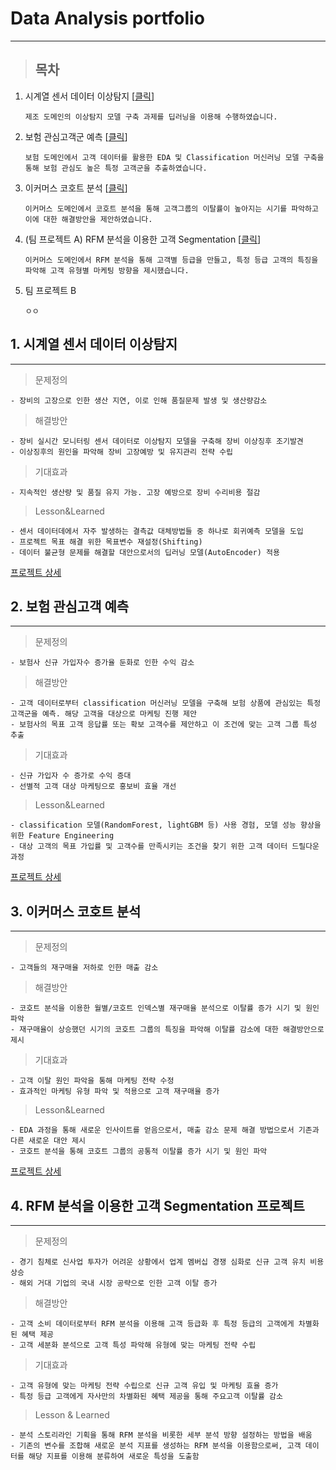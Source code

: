 # Data Analysis portfolio
--- 

> ## 목차

1. 시계열 센서 데이터 이상탐지 [[클릭](https://github.com/2yangho/portfolio/tree/main?tab=readme-ov-file#1-%EC%8B%9C%EA%B3%84%EC%97%B4-%EC%84%BC%EC%84%9C-%EB%8D%B0%EC%9D%B4%ED%84%B0-%EC%9D%B4%EC%83%81%ED%83%90%EC%A7%80)]
   
   `제조 도메인의 이상탐지 모델 구축 과제를 딥러닝을 이용해 수행하였습니다. `
2. 보험 관심고객군 예측 [[클릭](https://github.com/2yangho/portfolio/tree/main?tab=readme-ov-file#2-%EB%B3%B4%ED%97%98-%EA%B4%80%EC%8B%AC%EA%B3%A0%EA%B0%9D-%EC%98%88%EC%B8%A1)]
   
   `보험 도메인에서 고객 데이터를 활용한 EDA 및 Classification 머신러닝 모델 구축을 통해 보험 관심도 높은 특정 고객군을 추출하였습니다. `
3. 이커머스 코호트 분석 [[클릭](https://github.com/2yangho/portfolio/tree/main?tab=readme-ov-file#3-%EC%9D%B4%EC%BB%A4%EB%A8%B8%EC%8A%A4-%EC%BD%94%ED%98%B8%ED%8A%B8-%EB%B6%84%EC%84%9D)]
   
   `이커머스 도메인에서 코호트 분석을 통해 고객그룹의 이탈률이 높아지는 시기를 파악하고 이에 대한 해결방안을 제안하였습니다. `
4. (팀 프로젝트 A) RFM 분석을 이용한 고객 Segmentation [[클릭](https://github.com/2yangho/portfolio/blob/main/README.md#4-rfm-%EB%B6%84%EC%84%9D%EC%9D%84-%EC%9D%B4%EC%9A%A9%ED%95%9C-%EA%B3%A0%EA%B0%9D-segmentation-%ED%94%84%EB%A1%9C%EC%A0%9D%ED%8A%B8)]
   
   `이커머스 도메인에서 RFM 분석을 통해 고객별 등급을 만들고, 특정 등급 고객의 특징을 파악해 고객 유형별 마케팅 방향을 제시했습니다. `
5. 팀 프로젝트 B
    
   `ㅇㅇ`

## **1. 시계열 센서 데이터 이상탐지**
---

> 문제정의

```
- 장비의 고장으로 인한 생산 지연, 이로 인해 품질문제 발생 및 생산량감소
```

> 해결방안

```
- 장비 실시간 모니터링 센서 데이터로 이상탐지 모델을 구축해 장비 이상징후 조기발견
- 이상징후의 원인을 파악해 장비 고장예방 및 유지관리 전략 수립
```

> 기대효과

```
- 지속적인 생산량 및 품질 유지 가능. 고장 예방으로 장비 수리비용 절감
```

> Lesson&Learned

```
- 센서 데이터데에서 자주 발생하는 결측값 대체방법들 중 하나로 회귀예측 모델을 도입
- 프로젝트 목표 해결 위한 목표변수 재설정(Shifting)
- 데이터 불균형 문제를 해결할 대안으로서의 딥러닝 모델(AutoEncoder) 적용
```
[프로젝트 상세](https://github.com/2yangho/portfolio/tree/main/%ED%94%84%EB%A1%9C%EC%A0%9D%ED%8A%B8A)
## **2. 보험 관심고객 예측**
---

> 문제정의

```
- 보험사 신규 가입자수 증가율 둔화로 인한 수익 감소
```

> 해결방안

```
- 고객 데이터로부터 classification 머신러닝 모델을 구축해 보험 상품에 관심있는 특정 고객군을 예측. 해당 고객을 대상으로 마케팅 진행 제안
- 보험사의 목표 고객 응답률 또는 확보 고객수를 제안하고 이 조건에 맞는 고객 그룹 특성 추출
```

> 기대효과

```
- 신규 가입자 수 증가로 수익 증대
- 선별적 고객 대상 마케팅으로 홍보비 효율 개선
```

> Lesson&Learned

```
- classification 모델(RandomForest, lightGBM 등) 사용 경험, 모델 성능 향상을 위한 Feature Engineering
- 대상 고객의 목표 가입률 및 고객수를 만족시키는 조건을 찾기 위한 고객 데이터 드릴다운 과정 
```
[프로젝트 상세](https://github.com/2yangho/portfolio/tree/main/%ED%94%84%EB%A1%9C%EC%A0%9D%ED%8A%B8B)
## **3. 이커머스 코호트 분석**
---

> 문제정의

```
- 고객들의 재구매율 저하로 인한 매출 감소
```

> 해결방안

```
- 코호트 분석을 이용한 월별/코호트 인덱스별 재구매율 분석으로 이탈률 증가 시기 및 원인 파악
- 재구매율이 상승했던 시기의 코호트 그룹의 특징을 파악해 이탈률 감소에 대한 해결방안으로 제시
```

> 기대효과

```
- 고객 이탈 원인 파악을 통해 마케팅 전략 수정
- 효과적인 마케팅 유형 파악 및 적용으로 고객 재구매율 증가
```

> Lesson&Learned

```
- EDA 과정을 통해 새로운 인사이트를 얻음으로서, 매출 감소 문제 해결 방법으로서 기존과 다른 새로운 대안 제시
- 코호트 분석을 통해 코호트 그룹의 공통적 이탈률 증가 시기 및 원인 파악  
```
[프로젝트 상세](https://github.com/2yangho/portfolio/tree/main/%ED%94%84%EB%A1%9C%EC%A0%9D%ED%8A%B8C)


## **4. RFM 분석을 이용한 고객 Segmentation 프로젝트**
---

> 문제정의

```
- 경기 침체로 신사업 투자가 어려운 상황에서 업계 멤버십 경쟁 심화로 신규 고객 유치 비용 상승 
- 해외 거대 기업의 국내 시장 공략으로 인한 고객 이탈 증가
```

> 해결방안

```
- 고객 소비 데이터로부터 RFM 분석을 이용해 고객 등급화 후 특정 등급의 고객에게 차별화된 혜택 제공
- 고객 세분화 분석으로 고객 특성 파악해 유형에 맞는 마케팅 전략 수립
```

> 기대효과

```
- 고객 유형에 맞는 마케팅 전략 수립으로 신규 고객 유입 및 마케팅 효율 증가
- 특정 등급 고객에게 자사만의 차별화된 혜택 제공을 통해 주요고객 이탈률 감소
```

> Lesson & Learned

```
- 분석 스토리라인 기획을 통해 RFM 분석을 비롯한 세부 분석 방향 설정하는 방법을 배움
- 기존의 변수를 조합해 새로운 분석 지표를 생성하는 RFM 분석을 이용함으로써, 고객 데이터를 해당 지표를 이용해 분류하여 새로운 특성을 도출함
```

